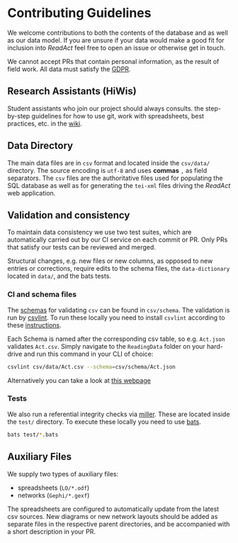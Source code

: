 # Contributing Guidelines
We welcome contributions to both the contents of the database and as well as our data model. If you are unsure if your data would make a good fit for inclusion into *ReadAct* feel free to open an issue or otherwise get in touch.

We cannot accept PRs that contain personal information, as the result of field work. All data must satisfy the [GDPR](https://gdpr-info.eu).

## Research Assistants (HiWis)
Student assistants who join our project should always consults. the step-by-step guidelines for how to use git, work with spreadsheets, best practices, etc. in the [wiki](https://github.com/readchina/ReadingData/wiki).

## Data Directory
The main data files are in `csv` format and located inside the `csv/data/` directory. The source encoding is `utf-8` and uses **commas** `,` as field separators. The `csv` files are the authoritative files used for populating the SQL database as well as for generating the `tei-xml` files driving the *ReadAct* web application.

## Validation and consistency
To maintain data consistency we use two test suites, which are automatically carried out by our CI service on each commit or PR. Only PRs that satisfy our tests can be reviewed and merged.

Structural changes, e.g. new files or new columns, as opposed to new entries or corrections, require edits to the schema files, the `data-dictionary` located in `data/`, and the bats tests.

### CI and schema files
The [schemas](https://specs.frictionlessdata.io/table-schema/) for validating `csv` can be found in `csv/schema`. The validation is run by  [csvlint](https://github.com/theodi/csvlint.rb). To run these locally you need to install `csvlint` according to these [instructions](https://github.com/theodi/csvlint.rb#installation).

Each Schema is named after the corresponding csv table, so e.g. `Act.json` validates `Act.csv`. Simply navigate to the `ReadingData` folder on your hard-drive and run this command in your CLI of choice:
```bash
csvlint csv/data/Act.csv --schema=csv/schema/Act.json
```

Alternatively you can take a look at [this webpage](http://csvlint.io)

### Tests
We also run a referential integrity checks via [miller](). These are located inside the `test/` directory. To execute these locally you need to use [bats]().

```bash
bats test/*.bats
```

## Auxiliary Files
We supply two types of auxiliary files:
-   spreadsheets (`LO/*.odf`)
-   networks (`Gephi/*.gexf`)

The spreadsheets are configured to automatically update from the latest csv sources. New diagrams or new network layouts should be added as separate files in the respective parent directories, and be accompanied with a short description in your PR.
